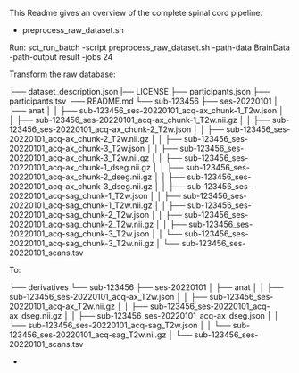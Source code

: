 This Readme gives an overview of the complete spinal cord pipeline:

- preprocess_raw_dataset.sh

Run:  sct_run_batch -script preprocess_raw_dataset.sh -path-data BrainData -path-output result -jobs 24


Transform the raw database:

├── dataset_description.json 
|── LICENSE
├── participants.json
├── participants.tsv
├── README.md
└── sub-123456
    ├── ses-20220101
    │   ├── anat
    │   │   ├── sub-123456_ses-20220101_acq-ax_chunk-1_T2w.json
    │   │   ├── sub-123456_ses-20220101_acq-ax_chunk-1_T2w.nii.gz
    │   │   ├── sub-123456_ses-20220101_acq-ax_chunk-2_T2w.json
    │   │   ├── sub-123456_ses-20220101_acq-ax_chunk-2_T2w.nii.gz
    │   │   ├── sub-123456_ses-20220101_acq-ax_chunk-3_T2w.json
    │   │   ├── sub-123456_ses-20220101_acq-ax_chunk-3_T2w.nii.gz
    │   │   ├── sub-123456_ses-20220101_acq-ax_chunk-1_dseg.nii.gz
    │   │   ├── sub-123456_ses-20220101_acq-ax_chunk-2_dseg.nii.gz
    │   │   ├── sub-123456_ses-20220101_acq-ax_chunk-3_dseg.nii.gz
    │   │   ├── sub-123456_ses-20220101_acq-sag_chunk-1_T2w.json
    │   │   ├── sub-123456_ses-20220101_acq-sag_chunk-1_T2w.nii.gz
    │   │   ├── sub-123456_ses-20220101_acq-sag_chunk-2_T2w.json
    │   │   ├── sub-123456_ses-20220101_acq-sag_chunk-2_T2w.nii.gz
    │   │   ├── sub-123456_ses-20220101_acq-sag_chunk-3_T2w.json
    │   │   └── sub-123456_ses-20220101_acq-sag_chunk-3_T2w.nii.gz
    │   └── sub-123456_ses-20220101_scans.tsv

To:

├── derivatives
└── sub-123456
    ├── ses-20220101
    │   ├── anat
    │   │   ├── sub-123456_ses-20220101_acq-ax_T2w.json
    │   │   ├── sub-123456_ses-20220101_acq-ax_T2w.nii.gz
    │   │   ├── sub-123456_ses-20220101_acq-ax_dseg.nii.gz
    │   │   ├── sub-123456_ses-20220101_acq-ax_dseg.json
    │   │   ├── sub-123456_ses-20220101_acq-sag_T2w.json
    │   │   └── sub-123456_ses-20220101_acq-sag_T2w.nii.gz
    │   └── sub-123456_ses-20220101_scans.tsv

- 